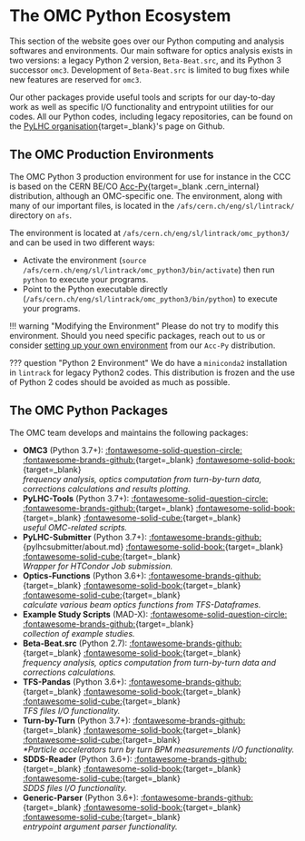 # The OMC Python Ecosystem

This section of the website goes over our Python computing and analysis softwares and environments.
Our main software for optics analysis exists in two versions: a legacy Python 2 version, `Beta-Beat.src`, and its Python 3 successor `omc3`.
Development of `Beta-Beat.src` is limited to bug fixes while new features are reserved for `omc3`.

Our other packages provide useful tools and scripts for our day-to-day work as well as specific I/O functionality and entrypoint utilities for our codes.
All our Python codes, including legacy repositories, can be found on the [PyLHC organisation][pylhc_github]{target=_blank}'s page on Github.

## The OMC Production Environments

The OMC Python 3 production environment for use for instance in the CCC is based on the CERN BE/CO [Acc-Py][accpy_docs]{target=_blank .cern_internal} distribution, although an OMC-specific one.
The environment, along with many of our important files, is located in the `/afs/cern.ch/eng/sl/lintrack/` directory on `afs`.

The environment is located at `/afs/cern.ch/eng/sl/lintrack/omc_python3/` and can be used in two different ways:

- Activate the environment (`source /afs/cern.ch/eng/sl/lintrack/omc_python3/bin/activate`) then run `python` to execute your programs.
- Point to the Python executable directly (`/afs/cern.ch/eng/sl/lintrack/omc_python3/bin/python`) to execute your programs.

!!! warning "Modifying the Environment"
    Please do not try to modify this environment.
    Should you need specific packages, reach out to us or consider [setting up your own environment](development/howto_venv.md#creating-virtual-environments-with-acc-py) from our `Acc-Py` distribution.

??? question "Python 2 Environment"
    We do have a `miniconda2` installation in `lintrack` for legacy Python2 codes.
    This distribution is frozen and the use of Python 2 codes should be avoided as much as possible.

## The OMC Python Packages

The OMC team develops and maintains the following packages:

- **OMC3** (Python 3.7+): [:fontawesome-solid-question-circle:](omc3/about.md) [:fontawesome-brands-github:][omc3]{target=\_blank} [:fontawesome-solid-book:][omc3_doc]{target=\_blank} <br>
  _frequency analysis, optics computation from turn-by-turn data, corrections calculations and results plotting._
- **PyLHC-Tools** (Python 3.7+): [:fontawesome-solid-question-circle:](pylhc/about.md) [:fontawesome-brands-github:][pylhc]{target=\_blank} [:fontawesome-solid-book:][pylhc_doc]{target=\_blank} [:fontawesome-solid-cube:][pylhc_pypi]{target=\_blank} <br>
  _useful OMC-related scripts._
- **PyLHC-Submitter** (Python 3.7+): [:fontawesome-brands-github:][pylhc_submitter]{pylhcsubmitter/about.md} [:fontawesome-solid-book:][pylhc_submitter_doc]{target=\_blank} [:fontawesome-solid-cube:][pylhc_submitter_pypi]{target=\_blank} <br>
  _Wrapper for HTCondor Job submission._
- **Optics-Functions** (Python 3.6+): [:fontawesome-brands-github:][optics_functions]{target=\_blank} [:fontawesome-solid-book:][optics_functions_doc]{target=\_blank} [:fontawesome-solid-cube:][optics_functions_pypi]{target=\_blank} <br>
  _calculate various beam optics functions from TFS-Dataframes._
- **Example Study Scripts** (MAD-X): [:fontawesome-solid-question-circle:](mess/about.md) [:fontawesome-brands-github:][mess]{target=\_blank} <br>
  _collection of example studies._
- **Beta-Beat.src** (Python 2.7): [:fontawesome-brands-github:][betabeatsrc]{target=\_blank} [:fontawesome-solid-book:][betabeatsrc_doc]{target=\_blank} <br>
  _frequency analysis, optics computation from turn-by-turn data and corrections calculations._
- **TFS-Pandas** (Python 3.6+): [:fontawesome-brands-github:][tfspandas]{target=\_blank} [:fontawesome-solid-book:][tfspandas_doc]{target=\_blank} [:fontawesome-solid-cube:][tfs_pypi]{target=\_blank} <br>
  _*TFS files* I/O functionality._
- **Turn-by-Turn** (Python 3.7+): [:fontawesome-brands-github:][turnbyturn]{target=\_blank} [:fontawesome-solid-book:][turnbyturn_doc]{target=\_blank} [:fontawesome-solid-cube:][tbt_pypi]{target=\_blank} <br>
  _*Particle accelerators turn by turn BPM measurements I/O functionality._
- **SDDS-Reader** (Python 3.6+): [:fontawesome-brands-github:][sdds]{target=\_blank} [:fontawesome-solid-book:][sdds_doc]{target=\_blank} [:fontawesome-solid-cube:][sdds_pypi]{target=\_blank} <br>
  _*SDDS files* I/O functionality._
- **Generic-Parser** (Python 3.6+): [:fontawesome-brands-github:][generic_parser]{target=\_blank} [:fontawesome-solid-book:][generic_parser_doc]{target=\_blank} [:fontawesome-solid-cube:][generic_parser_pypi]{target=\_blank} <br>
  _entrypoint argument parser functionality._

[pylhc_github]: https://github.com/pylhc/
[accpy_docs]: https://wikis.cern.ch/display/ACCPY/Accelerating+Python+Home
[betabeatsrc]: https://github.com/pylhc/Beta-Beat.src
[betabeatsrc_doc]: https://pylhc.github.io/Beta-Beat.src
[omc3]: https://github.com/pylhc/omc3
[omc3_doc]: https://pylhc.github.io/omc3
[pylhc]: https://github.com/pylhc/pylhc
[pylhc_doc]: https://pylhc.github.io/PyLHC
[tfspandas]: https://github.com/pylhc/tfs
[tfspandas_doc]: https://pylhc.github.io/tfs
[turnbyturn]: https://github.com/pylhc/turn_by_turn
[turnbyturn_doc]: https://pylhc.github.io/turn_by_turn/
[sdds]: https://github.com/pylhc/sdds
[sdds_doc]: https://pylhc.github.io/sdds
[generic_parser]: https://github.com/pylhc/generic_parser
[generic_parser_doc]: https://pylhc.github.io/generic_parser
[pylhc_submitter]: https://github.com/pylhc/submitter
[pylhc_submitter_doc]: https://pylhc.github.io/submitter/
[mess]: https://github.com/pylhc/MESS
[pylhc_pypi]: https://pypi.org/project/pylhc/
[sdds_pypi]: https://pypi.org/project/sdds/
[tfs_pypi]: https://pypi.org/project/tfs-pandas/
[tbt_pypi]: https://pypi.org/project/turn-by-turn/
[generic_parser_pypi]: https://pypi.org/project/generic-parser/
[pylhc_submitter_pypi]: https://pypi.org/project/pylhc-submitter/
[optics_functions]: https://github.com/pylhc/optics_functions
[optics_functions_doc]: https://pylhc.github.io/optics_functions
[optics_functions_pypi]: https://pypi.org/project/optics-functions/
